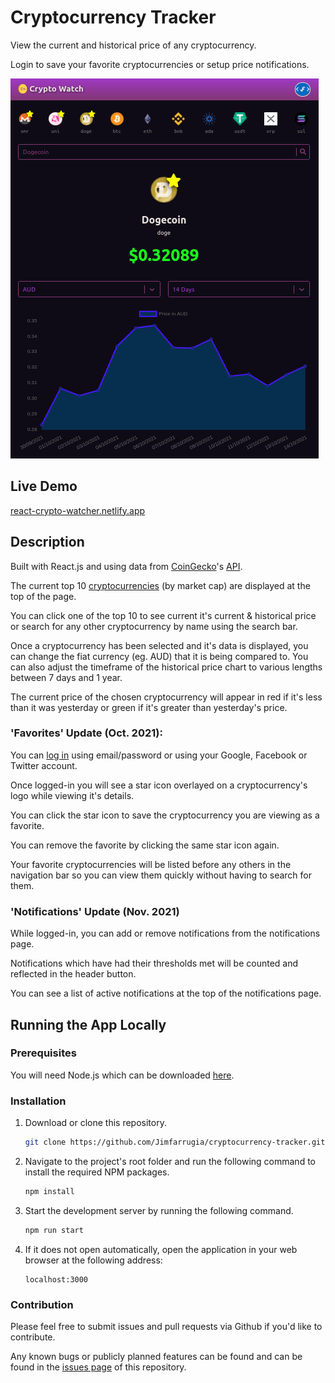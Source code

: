 # Cryptocurrency Tracker

View the current and historical price of any cryptocurrency.

Login to save your favorite cryptocurrencies or setup price notifications.

![Crypto Watch Screen Shot](./screenshot01.png)

## Live Demo

[react-crypto-watcher.netlify.app](https://react-crypto-watcher.netlify.app/)

## Description

Built with React.js and using data from [CoinGecko](https://www.coingecko.com/)'s [API](https://www.coingecko.com/api/documentations/v3).

The current top 10 [cryptocurrencies](https://en.wikipedia.org/wiki/Cryptocurrency) (by market cap) are displayed at the top of the page.

You can click one of the top 10 to see current it's current & historical price or search for
any other cryptocurrency by name using the search bar.

Once a cryptocurrency has been selected and it's data is displayed, you can change the fiat currency (eg. AUD)
that it is being compared to. You can also adjust the timeframe of the historical price chart to various lengths between 7 days and 1 year.

The current price of the chosen cryptocurrency will appear in red if it's less than it was yesterday or green if it's greater than yesterday's price.

### 'Favorites' Update (Oct. 2021):
You can [log in](https://react-crypto-watcher.netlify.app/sign-in) using email/password or using your Google, Facebook or Twitter account.

Once logged-in you will see a star icon overlayed on a cryptocurrency's logo while viewing it's details.

You can click the star icon to save the cryptocurrency you are viewing as a favorite.

You can remove the favorite by clicking the same star icon again.

Your favorite cryptocurrencies will be listed before any others in the navigation bar so you can view them quickly without having to search for them.

### 'Notifications' Update (Nov. 2021)
While logged-in, you can add or remove notifications from the notifications page.

Notifications which have had their thresholds met will be counted and reflected in the header button.

You can see a list of active notifications at the top of the notifications page.

## Running the App Locally

### Prerequisites

You will need Node.js which can be downloaded [here](https://nodejs.org/).

### Installation

1. Download or clone this repository.

   ```sh
   git clone https://github.com/Jimfarrugia/cryptocurrency-tracker.git
   ```

2. Navigate to the project's root folder and run the following command to install the required NPM packages.

   ```sh
   npm install
   ```

3. Start the development server by running the following command.

   ```sh
   npm run start
   ```

4. If it does not open automatically, open the application in your web browser at the following address:
   ```
   localhost:3000
   ```

### Contribution

Please feel free to submit issues and pull requests via Github if you'd like to contribute.

Any known bugs or publicly planned features can be found and can be found in the [issues page](https://github.com/Jimfarrugia/cryptocurrency-tracker/issues) of this repository.
